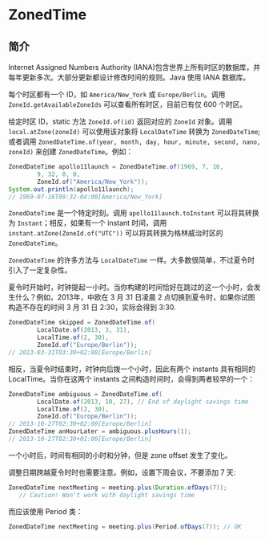 # ZonedTime

## 简介

Internet Assigned Numbers Authority (IANA)包含世界上所有时区的数据库，并每年更新多次。大部分更新都设计修改时间的规则。Java 使用 IANA 数据库。

每个时区都有一个 ID，如 `America/New_York` 或 `Europe/Berlin`。调用 `ZoneId.getAvailableZoneIds` 可以查看所有时区，目前已有仅 600 个时区。

给定时区 ID，static 方法 `ZoneId.of(id)` 返回对应的 `ZoneId` 对象。调用 `local.atZone(zoneId)` 可以使用该对象将 `LocalDateTime` 转换为 `ZonedDateTime`;或者调用 `ZonedDateTime.of(year, month, day, hour, minute, second, nano, zoneId)` 来创建 `ZonedDateTime`。例如：

```java
ZonedDateTime apollo11launch = ZonedDateTime.of(1969, 7, 16,
        9, 32, 0, 0,
        ZoneId.of("America/New_York"));
System.out.println(apollo11launch);
// 1969-07-16T09:32-04:00[America/New_York]
```

`ZonedDateTime` 是一个特定时刻。调用 `apollo11launch.toInstant` 可以将其转换为 `Instant`；相反，如果有一个 instant 时间，调用 `instant.atZone(ZoneId.of("UTC"))` 可以将其转换为格林威治时区的 `ZonedDateTime`。

`ZonedDateTime` 的许多方法与 `LocalDateTime` 一样。大多数很简单，不过夏令时引入了一定复杂性。

夏令时开始时，时钟提起一小时。当你构建的时间恰好在跳过的这一个小时，会发生什么？例如，2013年，中欧在 3 月 31 日凌晨 2 点切换到夏令时，如果你试图构造不存在的时间 3 月 31 日 2:30，实际会得到 3:30.

```java
ZonedDateTime skipped = ZonedDateTime.of(
        LocalDate.of(2013, 3, 31),
        LocalTime.of(2, 30),
        ZoneId.of("Europe/Berlin"));
// 2013-03-31T03:30+02:00[Europe/Berlin]
```

相反，当夏令时结束时，时钟向后拨一个小时，因此有两个 instants 具有相同的 LocalTime。当你在这两个 instants 之间构造时间时，会得到两者较早的一个：

```java
ZonedDateTime ambiguous = ZonedDateTime.of(
        LocalDate.of(2013, 10, 27), // End of daylight savings time
        LocalTime.of(2, 30),
        ZoneId.of("Europe/Berlin"));
// 2013-10-27T02:30+02:00[Europe/Berlin]
ZonedDateTime anHourLater = ambiguous.plusHours(1);
// 2013-10-27T02:30+01:00[Europe/Berlin]
```

一个小时后，时间有相同的小时和分钟，但是 zone offset 发生了变化。

调整日期跨越夏令时时也需要注意。例如，设置下周会议，不要添加 7 天:

```java
ZonedDateTime nextMeeting = meeting.plus(Duration.ofDays(7)); 
   // Caution! Won't work with daylight savings time
```

而应该使用 Period 类：

```java
ZonedDateTime nextMeeting = meeting.plus(Period.ofDays(7)); // OK
```

